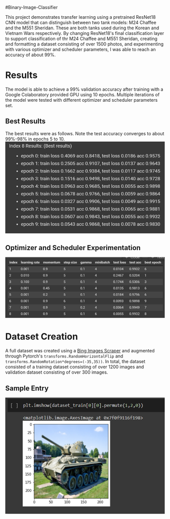 #Binary-Image-Classifier

This project demonstrates transfer learning using a pretrained ResNet18 CNN model that can distinguish between two tank models: M24 Chaffee and the M551 Sheridan. These are both tanks used during the Korean and Vietnam Wars respectively. By changing ResNet18's final classification layer to support classification of thr M24 Chaffee and M551 Sheridan, creating and formatting a dataset consisting of over 1500 photos, and experimenting with various optimizer and scheduler parameters, I was able to reach an accuracy of about 99%. 

# Results
The model is able to achieve a 99% validation accuracy after training with a Google Colaboratory provided GPU using 10 epochs. Multiple iterations of the model were tested with different optimizer and scheduler parameters set.

## Best Results
The best results were as follows. Note the test accuracy converges to about 99%-98% in epochs 5 to 10.
![](https://github.com/chrischang5/Binary-Image-Classifier/blob/main/README%20Images/best%20results.png)

## Optimizer and Scheduler Experimentation 
![## Experimentation with Optimizer and Scheduler parameters](https://github.com/chrischang5/Binary-Image-Classifier/blob/main/README%20Images/parameter_experiment.png)


# Dataset Creation

A full dataset was created using a [Bing Images Scraper](https://github.com/gurugaurav/bing_image_downloader) and augmented through Pytorch's `transforms.RandomHorizontalFlip` and `transforms.RandomRotation*degrees=(-35,35))`. In total, the dataset consisted of a training dataset consisting of over 1200 images and validation dataset consisting of over 300 images. 

## Sample Entry

![](https://github.com/chrischang5/Binary-Image-Classifier/blob/main/README%20Images/dataset_demonstration.png)
